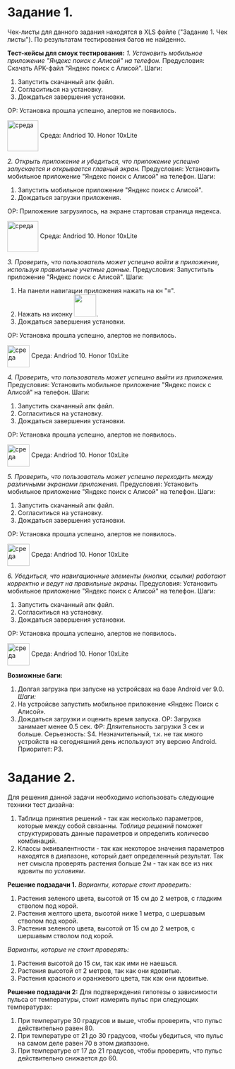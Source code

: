**Задание 1.**
==============
Чек-листы для данного задания находятся в XLS файле ("Задание 1. Чек листы").
По результатам тестирования багов не найденно.

**Тест-кейсы для смоук тестирования:**
*1. Установить мобильное приложение "Яндекс поиск с Алисой" на телефон.*
Предусловия: Скачать APK-файл "Яндекс поиск с Алисой".
Шаги:
1. Запустить скачанный апк файл.
2. Согласитиься на установку.
3. Дождаться завершения установки.

ОР: Установка прошла успешно, алертов не появилось. 

<image src= "https://img2.reactor.cc/pics/post/full/Anime-фэндомы-It-is-Wednesday-My-Dudes-8129260.jpeg" width="70" align="center" alt= "среда">
Среда: Andriod 10. Honor 10xLite 
  
*2. Открыть приложение и убедиться, что приложение успешно запускается и открывается главный экран.*
Предусловия: Установить мобильное приложение "Яндекс поиск с Алисой" на телефон.
Шаги:
1. Запустить мобильное приложение "Яндекс поиск с Алисой".
2. Дождаться загрузки приложения.

ОР: Приложение загрузилось, на экране стартовая страница яндекса. 

<image src= "https://i.ytimg.com/vi/tF355OrFDw8/maxresdefault.jpg" width="70" align="center" alt= "среда">
Среда: Andriod 10. Honor 10xLite 

*3. Проверить, что пользователь может успешно войти в приложение, используя правильные учетные данные.*
Предусловия: Запуститьть приложение "Яндекс поиск с Алисой".
Шаги:
1. На панели навигации приложения нажать на кн "≡". 
2. Нажать на иконку <image src= "https://cdn2.iconfinder.com/data/icons/ios-7-icons/50/user_male4-1024.png" width="50">.
3. Дождаться завершения установки.

ОР: Установка прошла успешно, алертов не появилось. 

<image src= "https://i.ytimg.com/vi/tF355OrFDw8/maxresdefault.jpg" width="50" align="center" alt= "среда">
Среда: Andriod 10. Honor 10xLite 

*4. Проверить, что пользователь может успешно выйти из приложения.*
Предусловия: Установить мобильное приложение "Яндекс поиск с Алисой" на телефон.
Шаги:
1. Запустить скачанный апк файл.
2. Согласитиься на установку.
3. Дождаться завершения установки.

ОР: Установка прошла успешно, алертов не появилось. 

<image src= "https://i.ytimg.com/vi/tF355OrFDw8/maxresdefault.jpg" width="50" align="center" alt= "среда">
Среда: Andriod 10. Honor 10xLite 

*5. Проверить, что пользователь может успешно переходить между различными экранами приложения.*
Предусловия: Установить мобильное приложение "Яндекс поиск с Алисой" на телефон.
Шаги:
1. Запустить скачанный апк файл.
2. Согласитиься на установку.
3. Дождаться завершения установки.

ОР: Установка прошла успешно, алертов не появилось. 

<image src= "https://i.ytimg.com/vi/tF355OrFDw8/maxresdefault.jpg" width="50" align="center" alt= "среда">
Среда: Andriod 10. Honor 10xLite 

*6. Убедиться, что навигационные элементы (кнопки, ссылки) работают корректно и ведут на правильные экраны.*
Предусловия: Установить мобильное приложение "Яндекс поиск с Алисой" на телефон.
Шаги:
1. Запустить скачанный апк файл.
2. Согласитиься на установку.
3. Дождаться завершения установки.

ОР: Установка прошла успешно, алертов не появилось. 

<image src= "https://i.ytimg.com/vi/tF355OrFDw8/maxresdefault.jpg" width="50" align="center" alt= "среда">
Среда: Andriod 10. Honor 10xLite 

**Возможные баги:**
1. Долгая загрузка при запуске на устройсвах на базе Android ver 9.0.
*Шаги:* 
1. На устройсве запустить мобильное приложение «Яндекс Поиск с Алисой».
2. Дождаться загрузки и оценить время запуска.
ОР: Загрузка занимает менее 0.5 сек.
ФР: Дляительность загрузки 3 сек и больше.
Серьезность: 
S4. Незначительный, т.к. не так много устройств на сегодняшний день используют эту версию Android.
Приоритет: Р3.


**Задание 2.**
==============
Для решения данной задачи необходимо использовать следующие техники тест дизайна:
1. Таблица принятия решений - так как несколько параметров, которые между собой связанны. *Таблица решений* поможет структурировать данные параметров и определить количесво комбинаций.
2. Классы эквивалентности - так как некоторое значения параметров находятся в диапазоне, который дает определенный результат. Так нет смысла проверять растения больше 2м - так как все из них ядовиты по *условиям*.

**Решение подзадачи 1.**
*Варианты, которые стоит проверить:*
1. Растения зеленого цвета, высотой от 15 см до 2 метров, с гладким стволом под корой.
2. Растения желтого цвета, высотой ниже 1 метра, с шершавым стволом под корой.
3. Растения зеленого цвета, высотой от 15 см до 2 метров, с шершавым стволом под корой.

*Варианты, которые не стоит проверять:*
1. Растения высотой до 15 см, так как ими не наешься.
2. Растения высотой от 2 метров, так как они ядовитые.
3. Растения красного и оранжевого цвета, так как они ядовитые.

**Решение подзадачи 2:**
Для подтверждения гипотезы о зависимости пульса от температуры, стоит измерить пульс при следующих температурах:

1. При температуре 30 градусов и выше, чтобы проверить, что пульс действительно равен 80.
2. При температуре от 21 до 30 градусов, чтобы убедиться, что пульс на самом деле равен 70 в этом диапазоне.
3. При температуре от 17 до 21 градусов, чтобы проверить, что пульс действительно снижается до 60.
